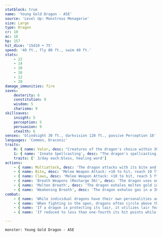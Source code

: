 ```yaml
---
statblock: true
name: 'Young Gold Dragon - A5E'
source: 'Level Up: Monstrous Menagerie'
size: Large
type: Dragon
cr: 10
ac: 18
hp: 157
hit_dice: '15d10 + 75'
speed: '40 ft., fly 80 ft., swim 40 ft.'
stats:
    - 22
    - 14
    - 20
    - 16
    - 12
    - 20
damage_immunities: fire
saves:
    dexterity: 6
    constitution: 9
    wisdom: 5
    charisma: 9
skillsaves:
    insight: 5
    perception: 5
    persuasion: 9
    stealth: 6
senses: 'blindsight 30 ft., darkvision 120 ft., passive Perception 18'
languages: 'Common, Draconic'
traits:
    0: { name: Valor, desc: "Creatures of the dragon's choice within 30 feet gain a +1 bonus to saving throws and are immune to the charmed and frightened conditions." }
    1: { name: 'Innate Spellcasting', desc: "The dragon's spellcasting ability is Charisma (save DC 17). It can innately cast the following spells, requiring no material components." }
    traits: [' 3/day each:bless, healing word']
actions:
    - { name: Multiattack, desc: 'The dragon attacks with its bite and twice with its claws.' }
    - { name: Bite, desc: 'Melee Weapon Attack: +10 to hit, reach 10 ft., one target. Hit: 22 (3d10 + 6) piercing damage plus 4 (1d8) fire damage.' }
    - { name: Claws, desc: 'Melee Weapon Attack: +10 to hit, reach 5 ft., one target. Hit: 15 (2d8 + 6) slashing damage.' }
    - { name: 'Breath Weapons (Recharge 56)', desc: 'The dragon uses one of the following breath weapons:' }
    - { name: 'Molten Breath', desc: 'The dragon exhales molten gold in a 30-foot cone. Each creature in the area makes a DC 17 Dexterity saving throw, taking 49 (9d10) fire damage on a failed save or half damage on a success.' }
    - { name: 'Weakening Breath', desc: 'The dragon exhales gas in a 30-foot cone. Each creature in the area must succeed on a DC 17 Constitution saving throw or suffer disadvantage on weapon attack rolls for 1 minute. A weakened creature repeats the saving throw at the end of each of its turns, ending the effect on a success.' }
combat:
    - { name: 'While individual dragons have their own personalities and tactics, most rely heavily on their breath weapons', desc: 'They use them whenever they can, preferably from maximum distance and while flying above their enemies.' }
    - { name: 'When fighting in the open, dragons often circle above their enemies as they wait for their breath weapons to recharge', desc: "They only close to melee if their enemies deal significant damage with ranged attacks, or if they can savage an enemy cut off from its allies. Once bloodied, dragons become more aggressive, attacking with bite and claws when their breath weapons aren't available." }
    - { name: 'If a dragon is protecting its lair, it utilizes lair features, traps, allies, and architecture such as escape tunnels to keep up a hit-and-run fight, reappearing only when it has a fully-recharged breath weapon', desc: 'If the dragon is forced into melee combat, it uses its bite and claws against a single foe. If it has legendary actions like Roar and Wing Attack, it uses them to disperse its other enemies.' }
    - { name: 'If reduced to less than one-fourth its hit points while fighting in the open, a dragon flies away', desc: 'However, it fights to the death to defend its lair, unless it can regain the upper hand through tricks or bargains.' }

---
```

```statblock
monster: Young Gold Dragon - A5E
```
